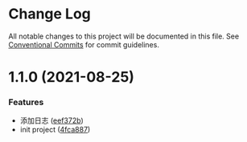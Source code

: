 # Change Log

All notable changes to this project will be documented in this file.
See [Conventional Commits](https://conventionalcommits.org) for commit guidelines.

# 1.1.0 (2021-08-25)


### Features

* 添加日志 ([eef372b](https://github.com/joe-peak/lerna-app/commit/eef372b21435ebd79160871a5f63ebc69dc46deb))
* init project ([4fca887](https://github.com/joe-peak/lerna-app/commit/4fca88780afbaeceb1d80c80e44f2337597db4ed))
